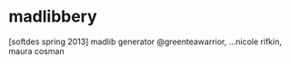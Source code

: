 madlibbery
==========

[softdes spring 2013] madlib generator 
@greenteawarrior, ...nicole rifkin, maura cosman

